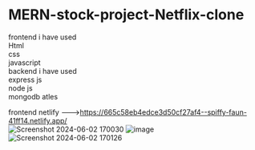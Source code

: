 # MERN-stock-project-Netflix-clone

frontend i have used<br>Html <br>css <br>javascript
<br>
backend i have used <br>express js <br>node js <br>mongodb atles

frontend netlify --->https://665c58eb4edce3d50cf27af4--spiffy-faun-41ff14.netlify.app/  <br>
![Screenshot 2024-06-02 170030](https://github.com/ajithkumar3873/MERN-stock-project-Netflix-clone/assets/127074798/61b96849-9079-498e-bbba-050973947b05)
![image](https://github.com/ajithkumar3873/MERN-stock-project-Netflix-clone/assets/127074798/74d505a9-6837-4112-bb64-db121a8ca749)
![Screenshot 2024-06-02 170126](https://github.com/ajithkumar3873/MERN-stock-project-Netflix-clone/assets/127074798/88949b71-bf4f-4b47-b0a7-c1828f27e3a4)




